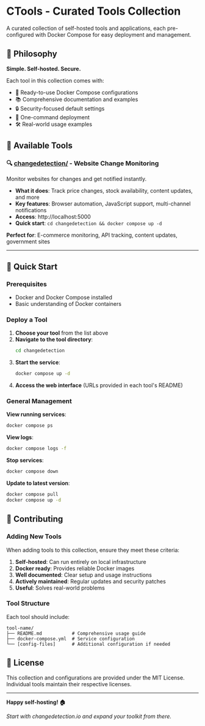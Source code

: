 # CTools - Curated Tools Collection

A curated collection of self-hosted tools and applications, each pre-configured with Docker Compose for easy deployment and management.

## 🎯 Philosophy

**Simple. Self-hosted. Secure.**

Each tool in this collection comes with:

- 🐳 Ready-to-use Docker Compose configurations
- 📚 Comprehensive documentation and examples
- 🔒 Security-focused default settings
- 🚀 One-command deployment
- 🛠 Real-world usage examples

## 🧰 Available Tools

### 🔍 [changedetection/](./changedetection/) - Website Change Monitoring

Monitor websites for changes and get notified instantly.

- **What it does**: Track price changes, stock availability, content updates, and more
- **Key features**: Browser automation, JavaScript support, multi-channel notifications
- **Access**: http://localhost:5000
- **Quick start**: `cd changedetection && docker compose up -d`

**Perfect for**: E-commerce monitoring, API tracking, content updates, government sites

---

## 🚀 Quick Start

### Prerequisites

- Docker and Docker Compose installed
- Basic understanding of Docker containers

### Deploy a Tool

1. **Choose your tool** from the list above
2. **Navigate to the tool directory**:
   ```bash
   cd changedetection
   ```
3. **Start the service**:
   ```bash
   docker compose up -d
   ```
4. **Access the web interface** (URLs provided in each tool's README)

### General Management

**View running services**:

```bash
docker compose ps
```

**View logs**:

```bash
docker compose logs -f
```

**Stop services**:

```bash
docker compose down
```

**Update to latest version**:

```bash
docker compose pull
docker compose up -d
```

## 🤝 Contributing

### Adding New Tools

When adding tools to this collection, ensure they meet these criteria:

1. **Self-hosted**: Can run entirely on local infrastructure
2. **Docker ready**: Provides reliable Docker images
3. **Well documented**: Clear setup and usage instructions
4. **Actively maintained**: Regular updates and security patches
5. **Useful**: Solves real-world problems

### Tool Structure

Each tool should include:

```
tool-name/
├── README.md           # Comprehensive usage guide
├── docker-compose.yml  # Service configuration
└── [config-files]      # Additional configuration if needed
```

## 📄 License

This collection and configurations are provided under the MIT License. Individual tools maintain their respective licenses.

---

**Happy self-hosting! 🏠**

_Start with changedetection.io and expand your toolkit from there._
